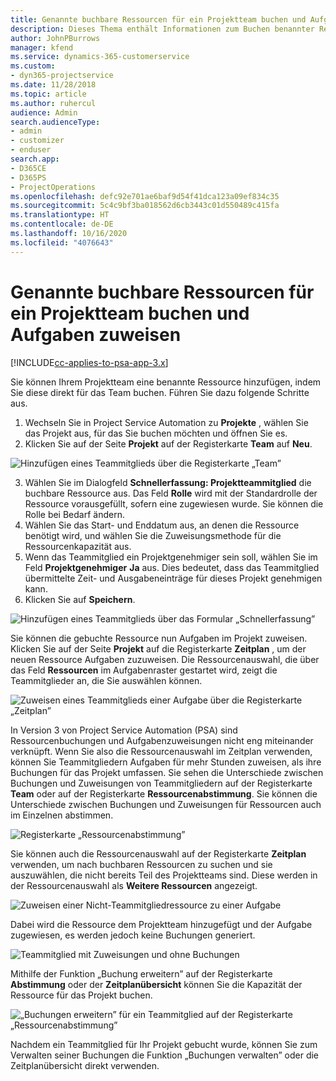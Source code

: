 ```yaml
---
title: Genannte buchbare Ressourcen für ein Projektteam buchen und Aufgaben zuweisen
description: Dieses Thema enthält Informationen zum Buchen benannter Ressourcen für Projektteams und zum Zuweisen dieser Ressourcen zu Aufgaben.
author: JohnPBurrows
manager: kfend
ms.service: dynamics-365-customerservice
ms.custom:
- dyn365-projectservice
ms.date: 11/28/2018
ms.topic: article
ms.author: ruhercul
audience: Admin
search.audienceType:
- admin
- customizer
- enduser
search.app:
- D365CE
- D365PS
- ProjectOperations
ms.openlocfilehash: defc92e701ae6baf9d54f41dca123a09ef834c35
ms.sourcegitcommit: 5c4c9bf3ba018562d6cb3443c01d550489c415fa
ms.translationtype: HT
ms.contentlocale: de-DE
ms.lasthandoff: 10/16/2020
ms.locfileid: "4076643"
---
```

# <a name="book-named-bookable-resources-to-a-project-team-and-assign-tasks"></a>Genannte buchbare Ressourcen für ein Projektteam buchen und Aufgaben zuweisen 

[!INCLUDE[cc-applies-to-psa-app-3.x](../includes/cc-applies-to-psa-app-3x.md)]

Sie können Ihrem Projektteam eine benannte Ressource hinzufügen, indem Sie diese direkt für das Team buchen. Führen Sie dazu folgende Schritte aus.

1. Wechseln Sie in Project Service Automation zu **Projekte** , wählen Sie das Projekt aus, für das Sie buchen möchten und öffnen Sie es.
2. Klicken Sie auf der Seite **Projekt** auf der Registerkarte **Team** auf **Neu**. 

![Hinzufügen eines Teammitglieds über die Registerkarte „Team”](media/RM-how-to-1.png)

3. Wählen Sie im Dialogfeld **Schnellerfassung: Projektteammitglied** die buchbare Ressource aus. Das Feld **Rolle** wird mit der Standardrolle der Ressource vorausgefüllt, sofern eine zugewiesen wurde. Sie können die Rolle bei Bedarf ändern. 
4. Wählen Sie das Start- und Enddatum aus, an denen die Ressource benötigt wird, und wählen Sie die Zuweisungsmethode für die Ressourcenkapazität aus. 
5. Wenn das Teammitglied ein Projektgenehmiger sein soll, wählen Sie im Feld **Projektgenehmiger** **Ja** aus. Dies bedeutet, dass das Teammitglied übermittelte Zeit- und Ausgabeneinträge für dieses Projekt genehmigen kann. 
6. Klicken Sie auf **Speichern**.

![Hinzufügen eines Teammitglieds über das Formular „Schnellerfassung”](media/RM-how-to-2.png)


Sie können die gebuchte Ressource nun Aufgaben im Projekt zuweisen. Klicken Sie auf der Seite **Projekt** auf die Registerkarte **Zeitplan** , um der neuen Ressource Aufgaben zuzuweisen. Die Ressourcenauswahl, die über das Feld **Ressourcen** im Aufgabenraster gestartet wird, zeigt die Teammitglieder an, die Sie auswählen können.

![Zuweisen eines Teammitglieds einer Aufgabe über die Registerkarte „Zeitplan”](media/RM-how-to-3.png)

In Version 3 von Project Service Automation (PSA) sind Ressourcenbuchungen und Aufgabenzuweisungen nicht eng miteinander verknüpft. Wenn Sie also die Ressourcenauswahl im Zeitplan verwenden, können Sie Teammitgliedern Aufgaben für mehr Stunden zuweisen, als ihre Buchungen für das Projekt umfassen.
Sie sehen die Unterschiede zwischen Buchungen und Zuweisungen von Teammitgliedern auf der Registerkarte **Team** oder auf der Registerkarte **Ressourcenabstimmung**. Sie können die Unterschiede zwischen Buchungen und Zuweisungen für Ressourcen auch im Einzelnen abstimmen.

![Registerkarte „Ressourcenabstimmung”](media/RM-how-to-4.png)

Sie können auch die Ressourcenauswahl auf der Registerkarte **Zeitplan** verwenden, um nach buchbaren Ressourcen zu suchen und sie auszuwählen, die nicht bereits Teil des Projektteams sind. Diese werden in der Ressourcenauswahl als **Weitere Ressourcen** angezeigt.

![Zuweisen einer Nicht-Teammitgliedressource zu einer Aufgabe](media/RM-how-to-5.png)

Dabei wird die Ressource dem Projektteam hinzugefügt und der Aufgabe zugewiesen, es werden jedoch keine Buchungen generiert.

![Teammitglied mit Zuweisungen und ohne Buchungen](media/RM-how-to-6.png)

Mithilfe der Funktion „Buchung erweitern” auf der Registerkarte **Abstimmung** oder der **Zeitplanübersicht** können Sie die Kapazität der Ressource für das Projekt buchen.

![„Buchungen erweitern” für ein Teammitglied auf der Registerkarte „Ressourcenabstimmung”](media/RM-how-to-7.png)

Nachdem ein Teammitglied für Ihr Projekt gebucht wurde, können Sie zum Verwalten seiner Buchungen die Funktion „Buchungen verwalten” oder die Zeitplanübersicht direkt verwenden.
